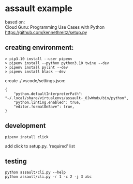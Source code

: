 assault example
===============

based on:    
Cloud Guru: Programming Use Cases with Python   
https://github.com/kennethreitz/setup.py   


creating environment:
---------------------
```
> pip3.10 install --user pipenv
> pipenv install --python python3.10 twine --dev
> pipenv install pylint --dev
> pipenv install black --dev
```

create ./.vscode/settings.json:
```
{
    "python.defaultInterpreterPath": "~/.local/share/virtualenvs/assault-_0JwWndx/bin/python",
    "python.linting.enabled": true,
    "editor.formatOnSave": true,
}
```


development
-----------

```
pipenv install click
```

add click to setup.py. 'required' list


testing
-------
```
python assault/cli.py --help
python assault/cli.py -r 1 -c 2 -j 3 abc
```
